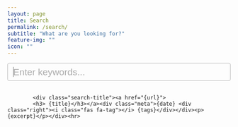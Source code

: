 ```yaml
---
layout: page
title: Search
permalink: /search/
subtitle: "What are you looking for?"
feature-img: ""
icon: ""
---
```


<!-- Html Elements for Search -->
<div id="search-container">
<input type="text" id="search-input" placeholder="Enter keywords..." class="search-bar" autofocus="">
<br />
<ul id="results-container"></ul>
</div>

<!-- Script pointing to Jekyll Instant Search  -->
<script src="/js/jquery.min.js"></script>
<script src="/search.js" type="text/javascript"></script>

<!-- Configuration -->
<section>
    <script type="text/javascript">
        SimpleJekyllSearch({
            searchInput: document.getElementById('search-input'),
            resultsContainer: document.getElementById('results-container'),
            json: '{{ "/search.liquid" | relative_url }}',
            searchResultTemplate: '<article class="search-title"> <br /> <h1><a href="{url}">{title}</a></h1> <p class="post.date">{date | date: "%B %e, %Y"}</p> {% include read-time.html content=post.content %} <div class="entry" {{ post.excerpt | add: '...'}} </div> <a href="{{ url_to_use }}" class="read-more">More…</a> <br /> <hr /> </article>',
            noResultsText: '{{ site.data.language.str_no_result_found | default: "No Result Found" }}',
            limit: 10,
            fuzzy: false,
            exclude: []
        })
    </script>
</section>

            <div class="search-title"><a href="{url}">
            <h3> {title}</h3></a><div class="meta">{date} <div class="right"><i class="fas fa-tag"></i> {tags}</div></div><p>{excerpt}</p></div><hr>

<!-- Stylesheet pointing to search -->
<style>
.search-bar {
    display: block;
    width: 100%;
    height: 41px;
    padding: 6px 12px;
    font-size: 21px;
    line-height: 1.43;
    color: var(--text);
    background: var(--background) none;
    border: 1px solid #ccc;
    border-radius: 4px;
    -webkit-box-shadow: inset 0 1px 1px rgba(0, 0, 0, 0.075);
    box-shadow: inset 0 1px 1px rgba(0, 0, 0, 0.075);
    -webkit-transition: border-color ease-in-out 0.15s, -webkit-box-shadow ease-in-out 0.15s;
    -o-transition: border-color ease-in-out 0.15s, box-shadow ease-in-out 0.15s;
    transition: border-color ease-in-out 0.15s, box-shadow ease-in-out 0.15s;
  
    &:focus,
    &:hover {
      border-color: var(--link);
      outline: 0;
      -webkit-box-shadow: inset 0 1px 1px rgba(0, 0, 0, 0.075), 0 0 8px var(--link);
      box-shadow: inset 0 1px 1px rgba(0, 0, 0, 0.075), 0 0 8px var(--link);
      filter: opacity(0.6);
    }
  
    &::-moz-placeholder {
      color: var(--meta);
      opacity: 0.7;
    }
  
    &:-ms-input-placeholder,
    &::-webkit-input-placeholder {
      color: var(--meta);
      opacity: 0.7;
    }
  
    input {
      &[type=text] {
        height: 46px;
        padding: 10px 16px;
        font-size: 18px;
        line-height: 1.33;
        border-radius: 6px;
      }
    }
}
  
.search-title a {
  h3 {
    margin: 0;
    color: var(--link);
  }

  &:hover {
    text-decoration: none;
  }
}

hr {
    border: 0;
    height: 0;
    border-top: 1px solid rgba(0, 0, 0, 0.1);
    border-bottom: 1px solid rgba(255, 255, 255, 0.3);
}
</style>

<script src="/js/jquery.min.js"></script>
<link rel="stylesheet" type="text/css" href="/css/styles.css"/>